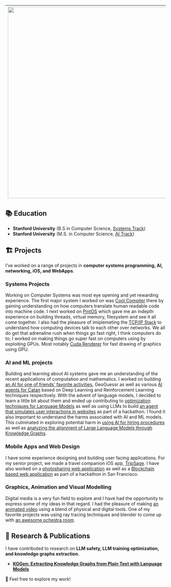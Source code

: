 | <img src="https://github.com/user-attachments/assets/e9e5853b-4a11-4627-8f76-e925bc1644f9" width="600"> | Hello, my name is Proud Mpala. <br> I am a Computer Science student at Stanford University, specializing in Compilers and AI. My academic journey is driven by a deep interest in computer systems and machine learning. | 
|--------------------------------|--------------------------------|



## 📚 Education  
- **Stanford University** (B.S in Computer Science, [Systems Track](https://www.cs.stanford.edu/bachelors-compsci-tracks-overview))
- **Stanford University** (M.S. in Computer Science, [AI Track](https://www.cs.stanford.edu/masters-specializations/ms-program-sheets))  


## 🏗️ Projects  
I’ve worked on a range of projects in **computer systems programming, AI, networking, iOS, and WebApps**. 
### Systems Projects 
Working on Computer Systems was most eye opening and yet rewarding experience. The first major system I worked on was [Cool Compiler](projects/cool-compiler.md) there by gaining understanding on how computers translate human readable code into machine code. I next worked on [PintOS](projects/cool-compiler.md) which gave me an indepth experience on building threads, virtual memory, filesystem and see it all come together. I also had the pleasure of imiplemeting the [TCP/IP Stack](projects/tcp-ip-stack.md) to understand how computing devices talk to each other over networks. We all do get that adrenaline rush when things go fast right, I think computers do to; I worked on making things go super fast on computers using by exploiting GPUs. Most notably [Cuda Renderer](projects/cuda-renderer.md) for fast drawing of graphics using GPU.

### AI and ML projects 
Building and learning about AI systems gave me an understanding of the recent applications of computation and mathematics. I worked on building [an AI for one of friends' favorite activities](projects/geoguessrai.md), GeoGuessr as well as various [AI agents for Catan](projects/catan.md) based on Deep Learning and Reinforcement Learning techniques respectively. With the advent of language models, I decided to learn a little bit about them and ended up contributing to [optimization techniques for Language Models](projects/minbert.md) as well as using LLMs to build [an agent that simulates user interactions in websites](https://github.com/Proud19/codeXwebagent) as part of a hackathon. I found it also important to understand the harms associated with AI and ML models. This culminated in exploring potential harm in [using AI for hiring procedures](projects/algorithmic-fairness.md) as well as [analyzing the alignment of Large Language Models through Knowledge Graphs](llm-through-kg.md). 

### Mobile Apps and Web Design 
I have some experience designing and building user facing applications. For my senior project, we made a travel companion iOS app, [TripSage](tripsage.md). I have also worked on a [photosharing web application](photoapp.md) as well as a [Blockchain based web application](greenwise.md) as part of a hackathon in San Francisco. 

### Graphics, Animation and Visual Modelling 
Digital media is a very fun field to explore and I have had the opportunity to express some of my ideas in that regard. I had the pleasure of making [an animated video](projects/artstudi.md) using a blend of physical and digital tools. One of my favorite projects was using ray tracing techniques and blender to come up with [an awesome ochestra room](projects/graphics.md). 

## 📝 Research & Publications  
I have contributed to research on **LLM safety, LLM training optimization, and knowledge graphs extraction**.  
- [**KGGen: Extracting Knowledge Graphs from Plain Text with Language Models**](publications/model-safety.md) 


🚀 Feel free to explore my work!  
